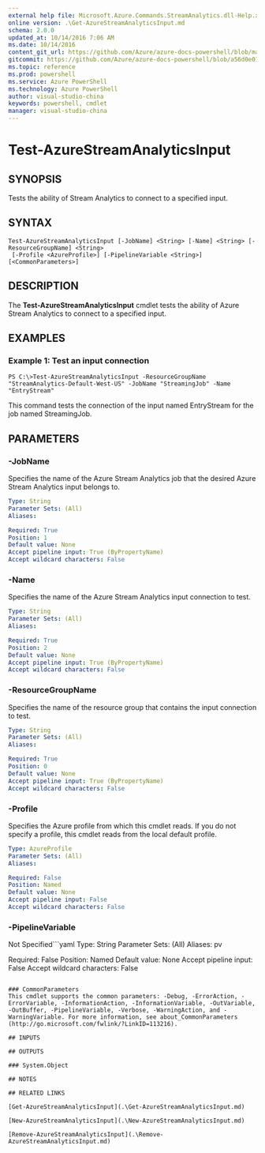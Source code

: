 ```yaml
---
external help file: Microsoft.Azure.Commands.StreamAnalytics.dll-Help.xml
online version: .\Get-AzureStreamAnalyticsInput.md
schema: 2.0.0
updated_at: 10/14/2016 7:06 AM
ms.date: 10/14/2016
content_git_url: https://github.com/Azure/azure-docs-powershell/blob/master/azureps-cmdlets-docs/ResourceManager/AzureRM.StreamAnalytics/v0.9.8/CmdletMDs/Test-AzureStreamAnalyticsInput.md
gitcommit: https://github.com/Azure/azure-docs-powershell/blob/a56d0e01e65c2c33aa2af13dd29addc94ead6e88/azureps-cmdlets-docs/ResourceManager/AzureRM.StreamAnalytics/v0.9.8/CmdletMDs/Test-AzureStreamAnalyticsInput.md
ms.topic: reference
ms.prod: powershell
ms.service: Azure PowerShell
ms.technology: Azure PowerShell
author: visual-studio-china
keywords: powershell, cmdlet
manager: visual-studio-china
---
```


# Test-AzureStreamAnalyticsInput

## SYNOPSIS
Tests the ability of Stream Analytics to connect to a specified input.

## SYNTAX

```
Test-AzureStreamAnalyticsInput [-JobName] <String> [-Name] <String> [-ResourceGroupName] <String>
 [-Profile <AzureProfile>] [-PipelineVariable <String>] [<CommonParameters>]
```

## DESCRIPTION
The **Test-AzureStreamAnalyticsInput** cmdlet tests the ability of Azure Stream Analytics to connect to a specified input.

## EXAMPLES

### Example 1: Test an input connection
```
PS C:\>Test-AzureStreamAnalyticsInput -ResourceGroupName "StreamAnalytics-Default-West-US" -JobName "StreamingJob" -Name "EntryStream"
```

This command tests the connection of the input named EntryStream for the job named StreamingJob.

## PARAMETERS

### -JobName
Specifies the name of the Azure Stream Analytics job that the desired Azure Stream Analytics input belongs to.

```yaml
Type: String
Parameter Sets: (All)
Aliases: 

Required: True
Position: 1
Default value: None
Accept pipeline input: True (ByPropertyName)
Accept wildcard characters: False
```

### -Name
Specifies the name of the Azure Stream Analytics input connection to test.

```yaml
Type: String
Parameter Sets: (All)
Aliases: 

Required: True
Position: 2
Default value: None
Accept pipeline input: True (ByPropertyName)
Accept wildcard characters: False
```

### -ResourceGroupName
Specifies the name of the resource group that contains the input connection to test.

```yaml
Type: String
Parameter Sets: (All)
Aliases: 

Required: True
Position: 0
Default value: None
Accept pipeline input: True (ByPropertyName)
Accept wildcard characters: False
```

### -Profile
Specifies the Azure profile from which this cmdlet reads.
If you do not specify a profile, this cmdlet reads from the local default profile.

```yaml
Type: AzureProfile
Parameter Sets: (All)
Aliases: 

Required: False
Position: Named
Default value: None
Accept pipeline input: False
Accept wildcard characters: False
```

### -PipelineVariable
Not Specified```yaml
Type: String
Parameter Sets: (All)
Aliases: pv

Required: False
Position: Named
Default value: None
Accept pipeline input: False
Accept wildcard characters: False
```

### CommonParameters
This cmdlet supports the common parameters: -Debug, -ErrorAction, -ErrorVariable, -InformationAction, -InformationVariable, -OutVariable, -OutBuffer, -PipelineVariable, -Verbose, -WarningAction, and -WarningVariable. For more information, see about_CommonParameters (http://go.microsoft.com/fwlink/?LinkID=113216).

## INPUTS

## OUTPUTS

### System.Object

## NOTES

## RELATED LINKS

[Get-AzureStreamAnalyticsInput](.\Get-AzureStreamAnalyticsInput.md)

[New-AzureStreamAnalyticsInput](.\New-AzureStreamAnalyticsInput.md)

[Remove-AzureStreamAnalyticsInput](.\Remove-AzureStreamAnalyticsInput.md)

